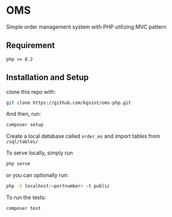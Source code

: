 # OMS

Simple order management system with PHP utilizing MVC pattern

## Requirement 
`php >= 8.2`

## Installation and Setup 

clone this repo with:
```bash
git clone https://github.com/kgsint/oms-php.git
```

And then, run:
```bash
composer setup
```

Create a local database called `order_ms` and import tables from `/sql/tables/`


To serve locally, simply run 
```bash
php serve
```

or you can optionally run:
```bash
php -S localhost:<portnumber> -t public
```
To run the tests: 
```bash
composer test
```
